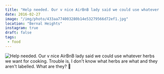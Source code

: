 ```yaml
---
title: "Help needed. Our v nice AirBnB lady said we could use whatever herbs we want for cooking. Trouble is, I don't know what herbs are what and they aren't labelled. What are they? 🌿"
date: 2016-02-27
image: "/img/photo/433aa774003280b14e53279566d72ef1.jpg"
location: "Bernal Heights"
instagram: true
draft: false
tags:
 - food
---
```


![Help needed. Our v nice AirBnB lady said we could use whatever herbs we want for cooking. Trouble is, I don't know what herbs are what and they aren't labelled. What are they? 🌿](/img/photo/433aa774003280b14e53279566d72ef1.jpg)

